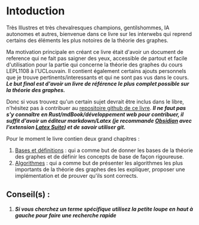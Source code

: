 # Intoduction

Très Illustres et très chevalresques champions, gentilshommes, IA autonomes et autres, bienvenue dans ce livre sur les interwebs qui reprend certains des éléments les plus notoires de la théorie des graphes. 

Ma motivation principale en créant ce livre était d'avoir un document de reference qui ne fait pas saigner des yeux, accessible de partout et facile d'utilisation pour la partie qui concerne la théorie des graphes du cours LEPL1108 à l'UCLouvain. Il contient également certains ajouts personnels que je trouve pertinents/interessants et qui ne sont pas vus dans le cours. ***Le but final est d'avoir un livre de référence le plus complet possible sur la théorie des graphes.***

Donc si vous trouvez qu'un certain sujet devrait être inclus dans le libre, n'hésitez pas à contribuer au [repositoire github de ce livre](https://github.com/maxdeboeck/TheorieDesGraphes). ***Il ne faut pas s'y connaître en Rust/mdBook/développement web pour contribuer, il suffit d'avoir un éditeur markdown/Latex (je recommande [Obsidian](https://obsidian.md/) avec l'extension [Latex Suite](https://github.com/artisticat1/obsidian-latex-suite)) et de savoir utiliser git.***

Pour le moment le livre contien deux grand chapitres :
1. [Bases et définitions](bases/root.md) : qui a comme but de donner les bases de la théorie des graphes et de définir les concepts de base de façon rigoureuse.
2. [Algorithmes](algorithmes/root.md) : qui a comme but de présenter les algorithmes les plus importants de la théorie des graphes des les expliquer, proposer une implémentation et de prouver qu'ils sont corrects.


## Conseil(s) :
1. ***Si vous cherchez un terme spécifique utilisez la petite loupe en haut à gauche pour faire une recherche rapide***